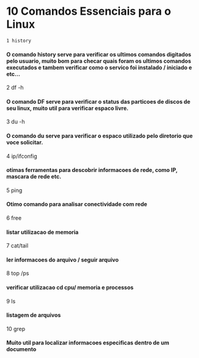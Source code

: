 # 10 Comandos Essenciais para o Linux

 `1 history`
 
 #### O comando history serve para verificar os ultimos comandos digitados pelo usuario, muito bom para checar quais foram os ultimos comandos executados e tambem verificar como o servico foi instalado / iniciado e etc...

2 df -h
#### O comando DF serve para verificar o status das particoes de discos de seu linux, muito util para verificar espaco livre.

3 du -h
#### O comando du serve para verificar o espaco utilizado pelo diretorio que voce solicitar.

4 ip/ifconfig
#### otimas ferramentas para descobrir informacoes de rede, como IP, mascara de rede etc.

5 ping
#### Otimo comando para analisar conectividade com rede 

6 free
#### listar utilizacao de memoria

7 cat/tail
#### ler informacoes do arquivo / seguir arquivo

8 top /ps
#### verificar utilizacao cd cpu/ memoria e processos

9 ls 
#### listagem de arquivos

10 grep
#### Muito util para localizar informacoes especificas dentro de um documento
